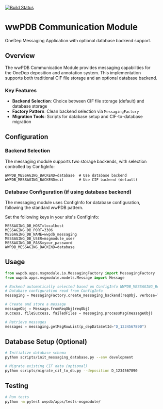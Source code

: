 [![Build Status](https://dev.azure.com/wwPDB/wwPDB%20Python%20Projects/_apis/build/status%2FwwPDB.py-wwpdb_apps_msgmodule?branchName=master)](https://dev.azure.com/wwPDB/wwPDB%20Python%20Projects/_build/latest?definitionId=19&branchName=master)

# wwPDB Communication Module

OneDep Messaging Application with optional database backend support.

## Overview

The wwPDB Communication Module provides messaging capabilities for the OneDep deposition and annotation system. This implementation supports both traditional CIF file storage and an optional database backend.

### Key Features

- **Backend Selection**: Choice between CIF file storage (default) and database storage
- **Factory Pattern**: Clean backend selection via `MessagingFactory`
- **Migration Tools**: Scripts for database setup and CIF-to-database migration

## Configuration

### Backend Selection

The messaging module supports two storage backends, with selection controlled by ConfigInfo:

```
WWPDB_MESSAGING_BACKEND=database  # Use database backend
WWPDB_MESSAGING_BACKEND=cif       # Use CIF backend (default)
```

### Database Configuration (if using database backend)

The messaging module uses ConfigInfo for database configuration, following the standard wwPDB pattern.

Set the following keys in your site's ConfigInfo:

```
MESSAGING_DB_HOST=localhost
MESSAGING_DB_PORT=3306
MESSAGING_DB_NAME=wwpdb_messaging
MESSAGING_DB_USER=msgmodule_user
MESSAGING_DB_PASS=your_password
WWPDB_MESSAGING_BACKEND=database
```

## Usage

```python
from wwpdb.apps.msgmodule.io.MessagingFactory import MessagingFactory
from wwpdb.apps.msgmodule.models.Message import Message

# Backend automatically selected based on ConfigInfo WWPDB_MESSAGING_BACKEND
# Database configuration read from ConfigInfo
messaging = MessagingFactory.create_messaging_backend(reqObj, verbose=True)

# Create and store a message
messageObj = Message.fromReqObj(reqObj)
success, fileSuccess, failedFiles = messaging.processMsg(messageObj)

# Retrieve messages
messages = messaging.getMsgRowList(p_depDataSetId="D_1234567890")
```

## Database Setup (Optional)

```bash
# Initialize database schema
python scripts/init_messaging_database.py --env development

# Migrate existing CIF data (optional)
python scripts/migrate_cif_to_db.py --deposition D_1234567890
```

## Testing

```bash
# Run tests
python -m pytest wwpdb/apps/tests-msgmodule/
```
